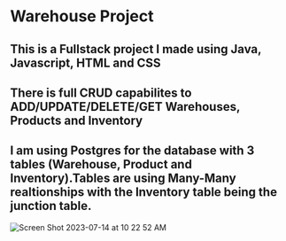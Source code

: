 # Warehouse Project
## This is a Fullstack project I made using Java, Javascript, HTML and CSS
## There is full CRUD capabilites to ADD/UPDATE/DELETE/GET Warehouses, Products and Inventory
## I am using Postgres for the database with 3 tables (Warehouse, Product and Inventory).Tables are using Many-Many realtionships with the Inventory table being the junction table.


![Screen Shot 2023-07-14 at 10 22 52 AM](https://github.com/chrisbehrens84/warehouseProject/assets/137439277/9d46cb60-b6f6-473e-8d6a-7de3cabeb84c)
